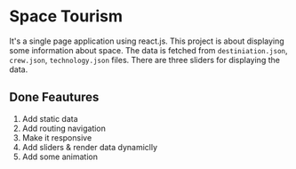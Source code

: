 # Space Tourism
  
It's a single page application using react.js. This project is about displaying some information about space. The data is fetched from `destiniation.json`, `crew.json`, `technology.json` files. There are three sliders for displaying the data.

## Done Feautures 

1. Add static data  
2. Add routing navigation  
3. Make it responsive  
4. Add sliders & render data dynamiclly  
5. Add some animation  
